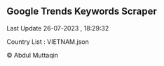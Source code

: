 

## Google Trends Keywords Scraper 
 
Last Update 26-07-2023 , 18:29:32

Country List :
VIETNAM.json



© Abdul Muttaqin 
